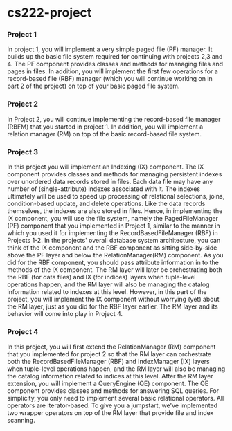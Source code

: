 # cs222-project
### Project 1
In project 1, you will implement a very simple paged file (PF) manager. It builds up the basic file system required for continuing with projects 2,3 and 4. The PF component provides classes and methods for managing files and pages in files. In addition, you will implement the first few operations for a record-based file (RBF) manager (which you will continue working on in part 2 of the project) on top of your basic paged file system. 

### Project 2
In Project 2, you will continue implementing the record-based file manager (RBFM) that you started in project 1. In addition, you will implement a relation manager (RM) on top of the basic record-based file system.

### Project 3
In this project you will implement an Indexing (IX) component. The IX component provides classes and methods for managing persistent indexes over unordered data records stored in files. Each data file may have any number of (single-attribute) indexes associated with it. The indexes ultimately will be used to speed up processing of relational selections, joins, condition-based update, and delete operations. Like the data records themselves, the indexes are also stored in files. Hence, in implementing the IX component, you will use the file system, namely the PagedFileManager (PF) component that you implemented in Project 1, similar to the manner in which you used it for implementing the RecordBasedFileManager (RBF) in Projects 1-2. In the projects' overall database system architecture, you can think of the IX component and the RBF component as sitting side-by-side above the PF layer and below the RelationManager(RM) component. As you did for the RBF component, you should pass attribute information in to the methods of the IX component. The RM layer will later be orchestrating both the RBF (for data files) and IX (for indices) layers when tuple-level operations happen, and the RM layer will also be managing the catalog information related to indexes at this level. However, in this part of the project, you will implement the IX component without worrying (yet) about the RM layer, just as you did for the RBF layer earlier. The RM layer and its behavior will come into play in Project 4.

### Project 4
In this project, you will first extend the RelationManager (RM) component that you implemented for project 2 so that the RM layer can orchestrate both the RecordBasedFileManager (RBF) and IndexManager (IX) layers when tuple-level operations happen, and the RM layer will also be managing the catalog information related to indices at this level. After the RM layer extension, you will implement a QueryEngine (QE) component. The QE component provides classes and methods for answering SQL queries. For simplicity, you only need to implement several basic relational operators. All operators are iterator-based. To give you a jumpstart, we've implemented two wrapper operators on top of the RM layer that provide file and index scanning.
